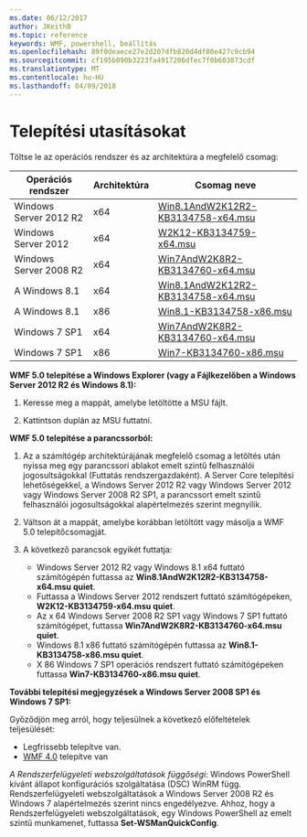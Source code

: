 ```yaml
---
ms.date: 06/12/2017
author: JKeithB
ms.topic: reference
keywords: WMF, powershell, beállítás
ms.openlocfilehash: 89f0deaece27e2d207dfb820d4df80e427c9cb94
ms.sourcegitcommit: cf195b090b3223fa4917206dfec7f0b603873cdf
ms.translationtype: MT
ms.contentlocale: hu-HU
ms.lasthandoff: 04/09/2018
---
```

# <a name="installation-instructions"></a>Telepítési utasításokat

Töltse le az operációs rendszer és az architektúra a megfelelő csomag:

| Operációs rendszer       | Architektúra | Csomag neve              |
|------------------------|--------------|---------------------------|
| Windows Server 2012 R2 | x64      | [Win8.1AndW2K12R2-KB3134758-x64.msu](http://go.microsoft.com/fwlink/?LinkId=717507) |
| Windows Server 2012    | x64      | [W2K12-KB3134759-x64.msu](http://go.microsoft.com/fwlink/?LinkId=717506) |
| Windows Server 2008 R2 | x64      | [Win7AndW2K8R2-KB3134760-x64.msu](http://go.microsoft.com/fwlink/?LinkId=717504) |
| A Windows 8.1            | x64          | [Win8.1AndW2K12R2-KB3134758-x64.msu](http://go.microsoft.com/fwlink/?LinkId=717507) |
| A Windows 8.1            | x86          | [Win8.1-KB3134758-x86.msu](http://go.microsoft.com/fwlink/?LinkID=717963) |
| Windows 7 SP1          | x64          | [Win7AndW2K8R2-KB3134760-x64.msu](http://go.microsoft.com/fwlink/?LinkId=717504) |
| Windows 7 SP1          | x86          | [Win7-KB3134760-x86.msu](http://go.microsoft.com/fwlink/?LinkID=717962) |


**WMF 5.0 telepítése a Windows Explorer (vagy a Fájlkezelőben a Windows Server 2012 R2 és Windows 8.1):**

1. Keresse meg a mappát, amelybe letöltötte a MSU fájlt.

2. Kattintson duplán az MSU futtatni.

**WMF 5.0 telepítése a parancssorból:**

1. Az a számítógép architektúrájának megfelelő csomag a letöltés után nyissa meg egy parancssori ablakot emelt szintű felhasználói jogosultságokkal (Futtatás rendszergazdaként). A Server Core telepítési lehetőségekkel, a Windows Server 2012 R2 vagy Windows Server 2012 vagy Windows Server 2008 R2 SP1, a parancssort emelt szintű felhasználói jogosultságokkal alapértelmezés szerint megnyílik.

2. Váltson át a mappát, amelybe korábban letöltött vagy másolja a WMF 5.0 telepítőcsomagját.

3. A következő parancsok egyikét futtatja:
    - Windows Server 2012 R2 vagy Windows 8.1 x64 futtató számítógépén futtassa az **Win8.1AndW2K12R2-KB3134758-x64.msu quiet**.
    - Futtassa a Windows Server 2012 rendszert futtató számítógépeken, **W2K12-KB3134759-x64.msu quiet**.
    - Az x 64 Windows Server 2008 R2 SP1 vagy Windows 7 SP1 futtató számítógépet, futtassa **Win7AndW2K8R2-KB3134760-x64.msu quiet**.
    - Windows 8.1 x86 futtató számítógépén futtassa az **Win8.1-KB3134758-x86.msu quiet**.
    - X 86 Windows 7 SP1 operációs rendszert futtató számítógépeken futtassa **Win7-KB3134760-x86.msu quiet**.

**További telepítési megjegyzések a Windows Server 2008 SP1 és Windows 7 SP1:**

Győződjön meg arról, hogy teljesülnek a következő előfeltételek teljesülését:
- Legfrissebb telepítve van.
- [WMF 4.0](http://www.microsoft.com/en-us/download/details.aspx?id=40855) telepítve van

*A Rendszerfelügyeleti webszolgáltatások függőségi:* Windows PowerShell kívánt állapot konfigurációs szolgáltatása (DSC) WinRM függ. Rendszerfelügyeleti webszolgáltatások a Windows Server 2008 R2 és Windows 7 alapértelmezés szerint nincs engedélyezve. Ahhoz, hogy a Rendszerfelügyeleti webszolgáltatások, egy Windows PowerShell az emelt szintű munkamenet, futtassa **Set-WSManQuickConfig**.